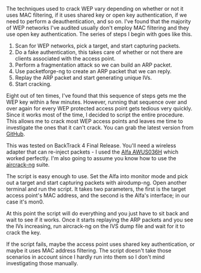 
The techniques used to crack WEP vary depending on whether or not it uses MAC filtering, if it uses shared key or open key authentication, if we need to perform a deauthentication, and so on. I've found that the majority of WEP networks I've audited usually don't employ MAC filtering and they use open key authentication. The series of steps I begin with goes like this.

<!--more-->

1. Scan for WEP networks, pick a target, and start capturing packets.
2. Do a fake authentication, this takes care of whether or not there are clients associated with the access point.
3. Perform a fragmentation attack so we can build an ARP packet.
4. Use packetforge-ng to create an ARP packet that we can reply.
5. Replay the ARP packet and start generating unique IVs.
6. Start cracking.

Eight out of ten times, I've found that this sequence of steps gets me the WEP key within a few minutes. However, running that sequence over and over again for every WEP protected access point gets tedious very quickly. Since it works most of the time, I decided to script the entire procedure. This allows me to crack most WEP access points and leaves me time to investigate the ones that it can't crack. You can grab the latest version from [GitHub](https://github.com/superkojiman/crack_wep). 

This was tested on BackTrack 4 Final Release. You'll need a wireless adapter that can re-inject packets - I used the [Alfa AWUS036H](http://www.data-alliance.net/-strse-73/Alfa-AWUS036H-500mW-USB/Detail.bok) which worked perfectly. I'm also going to assume you know how to use the [aircrack-ng](http://www.aircrack-ng.org/doku.php?id=simple_wep_crack&DokuWiki=419b234c6dbc46209f8197defe4f6d20) suite.

The script is easy enough to use. Set the Alfa into monitor mode and pick out a target and start capturing packets with airodump-ng. Open another terminal and run the script. It takes two parameters, the first is the target access point's MAC address, and the second is the Alfa's interface; in our case it's mon0. 

At this point the script will do everything and you just have to sit back and wait to see if it works. Once it starts replaying the ARP packets and you see the IVs increasing, run aircrack-ng on the IVS dump file and wait for it to crack the key. 

If the script fails, maybe the access point uses shared key authentication, or maybe it uses MAC address filtering. The script doesn't take those scenarios in account since I hardly run into them so I don't mind investigating those manually.
